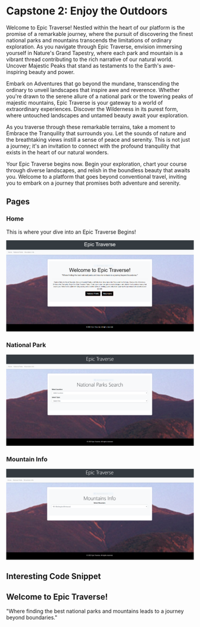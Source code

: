 # Capstone 2: Enjoy the Outdoors

Welcome to Epic Traverse! Nestled within the heart of our platform is the promise of a remarkable journey, where the pursuit of discovering the finest national parks and mountains transcends the limitations of ordinary exploration. As you navigate through Epic Traverse, envision immersing yourself in Nature's Grand Tapestry, where each park and mountain is a vibrant thread contributing to the rich narrative of our natural world. Uncover Majestic Peaks that stand as testaments to the Earth's awe-inspiring beauty and power.

Embark on Adventures that go beyond the mundane, transcending the ordinary to unveil landscapes that inspire awe and reverence. Whether you're drawn to the serene allure of a national park or the towering peaks of majestic mountains, Epic Traverse is your gateway to a world of extraordinary experiences. Discover the Wilderness in its purest form, where untouched landscapes and untamed beauty await your exploration.

As you traverse through these remarkable terrains, take a moment to Embrace the Tranquility that surrounds you. Let the sounds of nature and the breathtaking views instill a sense of peace and serenity. This is not just a journey; it's an invitation to connect with the profound tranquility that exists in the heart of our natural wonders.

Your Epic Traverse begins now. Begin your exploration, chart your course through diverse landscapes, and relish in the boundless beauty that awaits you. Welcome to a platform that goes beyond conventional travel, inviting you to embark on a journey that promises both adventure and serenity. 

## Pages

### Home

This is where your dive into an Epic Traverse Begins!

![Home page of website](images/epictraversehomepage.png)

### National Park

![National Park page](images/nationalparkspage.png)

### Mountain Info

![Mountain Information page](images/mountainspage.png)

## Interesting Code Snippet

 <main class="container mt-5">
      <div class="jumbotron">
        <h2 class="display-4">Welcome to Epic Traverse!</h2>
        <p class="lead">
          "Where finding the best national parks and mountains leads to a
          journey beyond boundaries."
        </p>